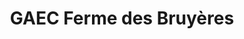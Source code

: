 ---
title: "GAEC Ferme des Bruyères"
url: /vitry-en-charollais/gaec-ferme-des-bruyeres/
shop: Hofladen
---